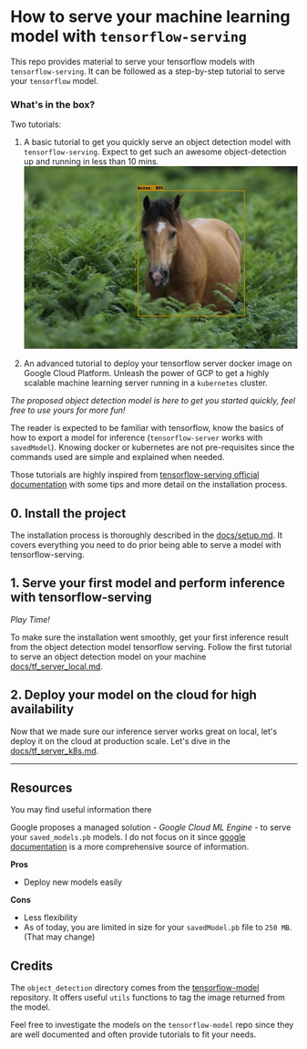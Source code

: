 # How to serve your machine learning model with `tensorflow-serving`

This repo provides material to serve your tensorflow models with `tensorflow-serving`.
It can be followed as a step-by-step tutorial to serve your ``tensorflow`` model. 

### What's in the box?

Two tutorials: 

1. A basic tutorial to get you quickly serve an object detection model with `tensorflow-serving`. 
Expect to get such an awesome object-detection up and running in less than 10 mins.
![horse labelled with faster rcnn resnet](assets/out_image1.jpeg) 

2. An advanced tutorial to deploy your tensorflow server docker image on Google Cloud Platform.
Unleash the power of GCP to get a highly scalable machine learning server running in a ``kubernetes`` cluster.

*The proposed object detection model is here to get you started quickly, feel free to use yours for more fun!*

The reader is expected to be familiar with tensorflow, know the basics of how to export a model for inference (`tensorflow-server` works with `savedModel`).
Knowing docker or kubernetes are not pre-requisites since the commands used are simple and explained when needed.

Those tutorials are highly inspired from [tensorflow-serving official documentation](https://www.tensorflow.org/serving/docker)
with some tips and more detail on the installation process. 

## 0. Install the project

The installation process is thoroughly described in the [docs/setup.md](docs/setup.md). It covers everything you need to do
prior being able to serve a model with tensorflow-serving.

## 1. Serve your first model and perform inference with tensorflow-serving

_Play Time!_

To make sure the installation went smoothly, get your first inference result from the object detection model tensorflow serving.
Follow the first tutorial to serve an object detection model on your machine [docs/tf_server_local.md](docs/tf_server_local.md).

## 2. Deploy your model on the cloud for high availability

Now that we made sure our inference server works great on local, let's deploy it on the cloud at production scale.
Let's dive in the [docs/tf_server_k8s.md](docs/tf_server_k8s.md).


----------

## Resources 
You may find useful information there


Google proposes a managed solution - _Google Cloud ML Engine_ - to serve your `saved_models.pb` models. 
I do not focus on it since [google documentation](https://cloud.google.com/ml-engine/docs/tensorflow/deploying-models) is
a more comprehensive source of information.

**Pros**
- Deploy new models easily

**Cons**
- Less flexibility
- As of today, you are limited in size for your `savedModel.pb` file to `250 MB`. (That may change) 

## Credits

The `object_detection` directory comes from the
[tensorflow-model](https://github.com/tensorflow/models) repository. 
It offers useful `utils` functions to tag the image returned from the model.

Feel free to investigate the models on the `tensorflow-model` repo since they are well documented and often provide tutorials to fit your needs.

